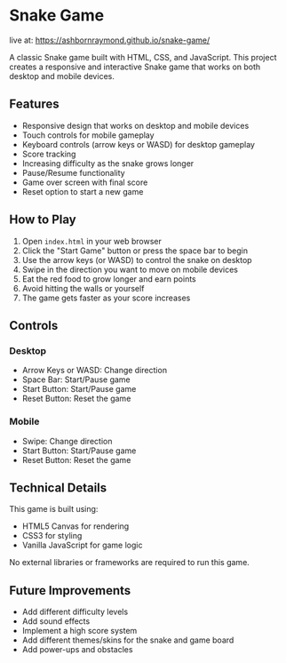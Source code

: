 # Snake Game

live at: https://ashbornraymond.github.io/snake-game/

A classic Snake game built with HTML, CSS, and JavaScript. This project creates a responsive and interactive Snake game that works on both desktop and mobile devices.

## Features

- Responsive design that works on desktop and mobile devices
- Touch controls for mobile gameplay
- Keyboard controls (arrow keys or WASD) for desktop gameplay
- Score tracking
- Increasing difficulty as the snake grows longer
- Pause/Resume functionality
- Game over screen with final score
- Reset option to start a new game

## How to Play

1. Open `index.html` in your web browser
2. Click the "Start Game" button or press the space bar to begin
3. Use the arrow keys (or WASD) to control the snake on desktop
4. Swipe in the direction you want to move on mobile devices
5. Eat the red food to grow longer and earn points
6. Avoid hitting the walls or yourself
7. The game gets faster as your score increases

## Controls

### Desktop
- Arrow Keys or WASD: Change direction
- Space Bar: Start/Pause game
- Start Button: Start/Pause game
- Reset Button: Reset the game

### Mobile
- Swipe: Change direction
- Start Button: Start/Pause game
- Reset Button: Reset the game

## Technical Details

This game is built using:
- HTML5 Canvas for rendering
- CSS3 for styling
- Vanilla JavaScript for game logic

No external libraries or frameworks are required to run this game.

## Future Improvements

- Add different difficulty levels
- Add sound effects
- Implement a high score system
- Add different themes/skins for the snake and game board
- Add power-ups and obstacles
